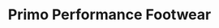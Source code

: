 ---
title: "Primo Performance Footwear"
url: /west-palm-beach/primo-performance-footwear/
shop: shoes
---